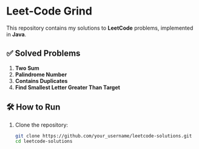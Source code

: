 # Leet-Code Grind 
This repository contains my solutions to **LeetCode** problems, implemented in **Java**.  

## ✅ Solved Problems  

1. **Two Sum**  
2. **Palindrome Number**  
3. **Contains Duplicates**
4. **Find Smallest Letter Greater Than Target**

## 🛠 How to Run  

1. Clone the repository:  
   ```bash
   git clone https://github.com/your_username/leetcode-solutions.git
   cd leetcode-solutions
